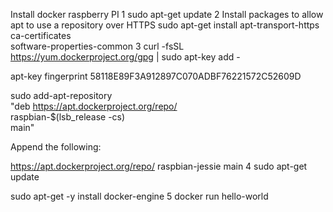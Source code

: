 Install docker raspberry PI
1
sudo apt-get update
2
Install packages to allow apt to use a repository over HTTPS
sudo apt-get install apt-transport-https \
                       ca-certificates \
                       software-properties-common
3
curl -fsSL https://yum.dockerproject.org/gpg | sudo apt-key add -

apt-key fingerprint 58118E89F3A912897C070ADBF76221572C52609D


sudo add-apt-repository \
       "deb https://apt.dockerproject.org/repo/ \
       raspbian-$(lsb_release -cs) \
       main"

Append the following:

https://apt.dockerproject.org/repo/ raspbian-jessie main
4
sudo apt-get update

sudo apt-get -y install docker-engine
5
docker run hello-world
